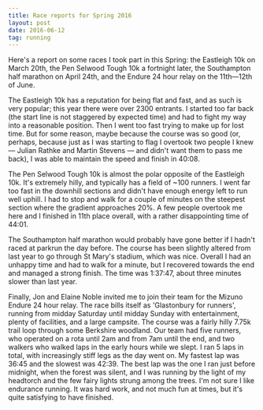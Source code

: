 ```yaml
---
title: Race reports for Spring 2016
layout: post
date: 2016-06-12
tag: running
---
```


Here's a report on some races I took part in this Spring:
the Eastleigh 10k on March 20th, the Pen Selwood Tough 10k a fortnight later,
the Southampton half marathon on April 24th, and the Endure 24 hour relay on
the 11th&mdash;12th of June.

The Eastleigh 10k has a reputation for being flat and fast, and as such is very
popular; this year there were over 2300 entrants. I started too far back
(the start line is not staggered by expected time) and had to fight my
way into a reasonable position. Then I went too fast trying to make up for lost
time. But for some reason, maybe because the course was so good
(or, perhaps, because just as I was starting to flag I overtook two people I
knew &mdash; Julian Rathke and Martin Stevens &mdash; and didn't want them to pass me
back), I was able to maintain the speed and finish in 40:08.

The Pen Selwood Tough 10k is almost the polar opposite of the Eastleigh 10k.
It's extremely hilly, and typically has a field of ~100 runners. I went far too
fast in the downhill sections and didn't have enough energy left to run well
uphill. I had to stop and walk for a couple of minutes on the steepest section
where the gradient approaches 20%. A few people overtook me here and I finished
in 11th place overall, with a rather disappointing time of 44:01.

The Southampton half marathon would probably have gone better if I hadn't raced
at parkrun the day before. The course has been slightly altered from last year
to go through St Mary's stadium, which was nice. Overall I had an unhappy time
and had to walk for a minute, but I recovered towards the end and managed a
strong finish. The time was 1:37:47, about three minutes slower than last year.

Finally, Jon and Elaine Noble invited me to join their team for the Mizuno
Endure 24 hour relay. The race bills itself as 'Glastonbury for runners',
running from midday Saturday until midday Sunday with entertainment, plenty of
facilities, and a large campsite. The course was a fairly hilly 7.75k trail
loop through some Berkshire woodland. Our team had five runners, who operated on
a rota until 2am and from 7am until the end, and two walkers who walked laps
in the early hours while we slept. I ran 5 laps in total, with increasingly
stiff legs as the day went on. My fastest lap was 36:45 and the slowest was
42:39. The best lap was the one I ran just before midnight, when the forest was
silent, and I was running by the light of my headtorch and the few fairy lights
strung among the trees. I'm not sure I like endurance running. It was hard
work, and not much fun at times, but it's quite satisfying to have finished.
